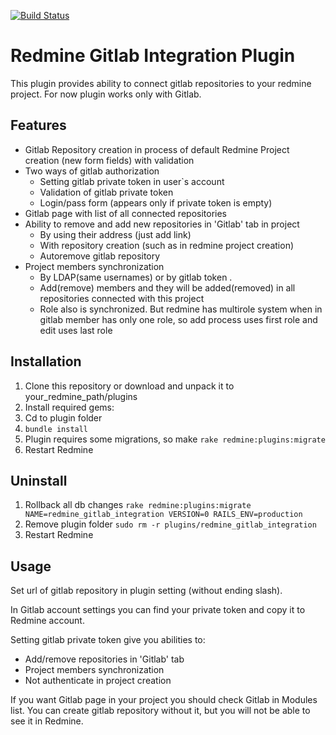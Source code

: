 [![Build Status](https://travis-ci.org/Sazor/redmine_gitlab_integration.svg?branch=master)](https://travis-ci.org/Sazor/redmine_gitlab_integration)
# Redmine Gitlab Integration Plugin
This plugin provides ability to connect gitlab repositories to your redmine project. 
For now plugin works only with Gitlab.
## Features
- Gitlab Repository creation in process of default Redmine Project creation (new form fields) with validation
- Two ways of gitlab authorization
  - Setting gitlab private token in user`s account
  - Validation of gitlab private token
  - Login/pass form (appears only if private token is empty)
- Gitlab page with list of all connected repositories
- Ability to remove and add new repositories in 'Gitlab' tab in project
	- By using their address (just add link)
	- With repository creation (such as in redmine project creation)
	- Autoremove gitlab repository
- Project members synchronization
	- By LDAP(same usernames) or by gitlab token .
	- Add(remove) members and they will be added(removed) in all repositories connected with this project
	- Role also is synchronized. But redmine has multirole system when in gitlab member has only one role, so add process uses first role and edit uses last role

## Installation
1. Clone this repository or download and unpack it to your_redmine_path/plugins
2. Install required gems: 
  1. Cd to plugin folder
  2. ` bundle install `
3. Plugin requires some migrations, so make ` rake redmine:plugins:migrate `
4. Restart Redmine

## Uninstall
1. Rollback all db changes ` rake redmine:plugins:migrate NAME=redmine_gitlab_integration VERSION=0 RAILS_ENV=production `
2. Remove plugin folder ` sudo rm -r plugins/redmine_gitlab_integration `
3. Restart Redmine

## Usage
Set url of gitlab repository in plugin setting (without ending slash).

In Gitlab account settings you can find your private token and copy it to Redmine account. 

Setting gitlab private token give you abilities to:
- Add/remove repositories in 'Gitlab' tab
- Project members synchronization
- Not authenticate in project creation

If you want Gitlab page in your project you should check Gitlab in Modules list. You can create gitlab repository without it, but you will not be able to see it in Redmine.
